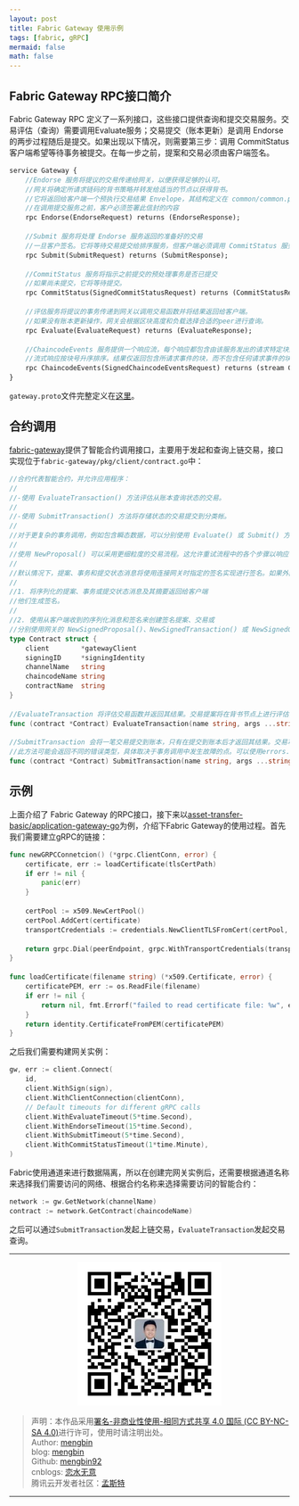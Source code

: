 ```yaml
---
layout: post
title: Fabric Gateway 使用示例
tags: [fabric, gRPC] 
mermaid: false
math: false
---  
```


## Fabric Gateway RPC接口简介  

Fabric Gateway RPC 定义了一系列接口，这些接口提供查询和提交交易服务。交易评估（查询）需要调用Evaluate服务；交易提交（账本更新）是调用 Endorse 的两步过程随后是提交。如果出现以下情况，则需要第三步：调用 CommitStatus客户端希望等待事务被提交。在每一步之前，提案和交易必须由客户端签名。  

```protobuf
service Gateway {
    //Endorse 服务将提议的交易传递给网关，以便获得足够的认可。
    //网关将确定所请求链码的背书策略并转发给适当的节点以获得背书。
    //它将返回给客户端一个预执行交易结果 Envelope，其结构定义在 common/common.proto 中。
    //在调用提交服务之前，客户必须签署此信封的内容
    rpc Endorse(EndorseRequest) returns (EndorseResponse);

    //Submit 服务将处理 Endorse 服务返回的准备好的交易
    //一旦客户签名。它将等待交易提交给排序服务，但客户端必须调用 CommitStatus 服务来等待事务待提交。
    rpc Submit(SubmitRequest) returns (SubmitResponse);

    //CommitStatus 服务将指示之前提交的预处理事务是否已提交
    //如果尚未提交，它将等待提交。
    rpc CommitStatus(SignedCommitStatusRequest) returns (CommitStatusResponse);

    //评估服务将提议的事务传递到网关以调用交易函数并将结果返回给客户端。
    //如果没有账本更新操作，网关会根据区块高度和负载选择合适的peer进行查询。
    rpc Evaluate(EvaluateRequest) returns (EvaluateResponse);

    //ChaincodeEvents 服务提供一个响应流，每个响应都包含由该服务发出的请求特定块的链码的所有事件。
    //流式响应按块号升序排序。结果仅返回包含所请求事件的块，而不包含任何请求事件的块会被跳过。
    rpc ChaincodeEvents(SignedChaincodeEventsRequest) returns (stream ChaincodeEventsResponse);
}
```  

`gateway.proto`文件完整定义在[这里](https://github.com/hyperledger/fabric-protos/blob/main/gateway/gateway.proto)。  

## 合约调用  

[fabric-gateway](https://github.com/hyperledger/fabric-gateway)提供了智能合约调用接口，主要用于发起和查询上链交易，接口实现位于`fabric-gateway/pkg/client/contract.go`中：  

```go
//合约代表智能合约，并允许应用程序：
//
//-使用 EvaluateTransaction() 方法评估从账本查询状态的交易。
//
//-使用 SubmitTransaction() 方法将存储状态的交易提交到分类帐。
//
//对于更复杂的事务调用，例如包含瞬态数据，可以分别使用 Evaluate() 或 Submit() 方法评估或提交事务。可以使用 SubmitAsync() 在提交到分类帐之前访问已提交事务的结果。
//
//使用 NewProposal() 可以采用更细粒度的交易流程。这允许重试流程中的各个步骤以响应错误。
//
//默认情况下，提案、事务和提交状态消息将使用连接网关时指定的签名实现进行签名。如果外部客户端持有签名凭据，则在连接网关时可以省略签名实现，并且可以通过以下方式执行离线签名：
//
//1. 将序列化的提案、事务或提交状态消息及其摘要返回给客户端
//他们生成签名。
//
//2. 使用从客户端收到的序列化消息和签名来创建签名提案、交易或
//分别使用网关的 NewSignedProposal()、NewSignedTransaction() 或 NewSignedCommit() 方法进行提交。
type Contract struct {
	client        *gatewayClient
	signingID     *signingIdentity
	channelName   string
	chaincodeName string
	contractName  string
}

//EvaluateTransaction 将评估交易函数并返回其结果。交易提案将在背书节点上进行评估，但交易不会发送到排序服务，因此不会提交到分类账。这可用于查询世界状态。
func (contract *Contract) EvaluateTransaction(name string, args ...string) ([]byte, error) 

//SubmitTransaction 会将一笔交易提交到账本，只有在提交到账本后才返回其结果。交易功能将在背书节点上进行评估，然后提交给排序服务以提交到分类账中。
//此方法可能会返回不同的错误类型，具体取决于事务调用中发生故障的点。可以使用errors.Is 或errors.As 检查错误。
func (contract *Contract) SubmitTransaction(name string, args ...string) ([]byte, error)
```

## 示例

上面介绍了 Fabric Gateway 的RPC接口，接下来以[asset-transfer-basic/application-gateway-go](https://github.com/hyperledger/fabric-samples/tree/main/asset-transfer-basic/application-gateway-go)为例，介绍下Fabric Gateway的使用过程。首先我们需要建立gRPC的链接：  

```go
func newGRPCConnetcion() (*grpc.ClientConn, error) {
	certificate, err := loadCertificate(tlsCertPath)
	if err != nil {
		panic(err)
	}

	certPool := x509.NewCertPool()
	certPool.AddCert(certificate)
	transportCredentials := credentials.NewClientTLSFromCert(certPool, gatewayPeer)

	return grpc.Dial(peerEndpoint, grpc.WithTransportCredentials(transportCredentials))
}

func loadCertificate(filename string) (*x509.Certificate, error) {
	certificatePEM, err := os.ReadFile(filename)
	if err != nil {
		return nil, fmt.Errorf("failed to read certificate file: %w", err)
	}
	return identity.CertificateFromPEM(certificatePEM)
}
```

之后我们需要构建网关实例：  

```go
gw, err := client.Connect(
	id,
	client.WithSign(sign),
	client.WithClientConnection(clientConn),
	// Default timeouts for different gRPC calls
	client.WithEvaluateTimeout(5*time.Second),
	client.WithEndorseTimeout(15*time.Second),
	client.WithSubmitTimeout(5*time.Second),
	client.WithCommitStatusTimeout(1*time.Minute),
)
```  
Fabric使用通道来进行数据隔离，所以在创建完网关实例后，还需要根据通道名称来选择我们需要访问的网络、根据合约名称来选择需要访问的智能合约：  

```go
network := gw.GetNetwork(channelName)
contract := network.GetContract(chaincodeName)
```

之后可以通过`SubmitTransaction`发起上链交易，`EvaluateTransaction`发起交易查询。  

---

<div align="center">
  <img src="../img/qrcode_wechat.jpg" alt="孟斯特">
</div>

> 声明：本作品采用[署名-非商业性使用-相同方式共享 4.0 国际 (CC BY-NC-SA 4.0)](https://creativecommons.org/licenses/by-nc-sa/4.0/deed.zh)进行许可，使用时请注明出处。  
> Author: [mengbin](mengbin1992@outlook.com)  
> blog: [mengbin](https://mengbin.top)  
> Github: [mengbin92](https://mengbin92.github.io/)  
> cnblogs: [恋水无意](https://www.cnblogs.com/lianshuiwuyi/)  
> 腾讯云开发者社区：[孟斯特](https://cloud.tencent.com/developer/user/6649301)  

---
